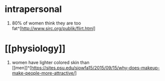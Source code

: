 # intrapersonal
1. 80% of women think they are too fat^[http://www.sirc.org/publik/flirt.html]

# [[physiology]]
1. women have lighter colored skin than [[men]]^[https://sites.psu.edu/siowfa15/2015/09/15/why-does-makeup-make-people-more-attractive/]